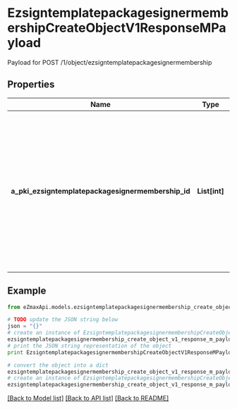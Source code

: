# EzsigntemplatepackagesignermembershipCreateObjectV1ResponseMPayload

Payload for POST /1/object/ezsigntemplatepackagesignermembership

## Properties
Name | Type | Description | Notes
------------ | ------------- | ------------- | -------------
**a_pki_ezsigntemplatepackagesignermembership_id** | **List[int]** | An array of unique IDs representing the object that were requested to be created.  They are returned in the same order as the array containing the objects to be created that was sent in the request. | 

## Example

```python
from eZmaxApi.models.ezsigntemplatepackagesignermembership_create_object_v1_response_m_payload import EzsigntemplatepackagesignermembershipCreateObjectV1ResponseMPayload

# TODO update the JSON string below
json = "{}"
# create an instance of EzsigntemplatepackagesignermembershipCreateObjectV1ResponseMPayload from a JSON string
ezsigntemplatepackagesignermembership_create_object_v1_response_m_payload_instance = EzsigntemplatepackagesignermembershipCreateObjectV1ResponseMPayload.from_json(json)
# print the JSON string representation of the object
print EzsigntemplatepackagesignermembershipCreateObjectV1ResponseMPayload.to_json()

# convert the object into a dict
ezsigntemplatepackagesignermembership_create_object_v1_response_m_payload_dict = ezsigntemplatepackagesignermembership_create_object_v1_response_m_payload_instance.to_dict()
# create an instance of EzsigntemplatepackagesignermembershipCreateObjectV1ResponseMPayload from a dict
ezsigntemplatepackagesignermembership_create_object_v1_response_m_payload_form_dict = ezsigntemplatepackagesignermembership_create_object_v1_response_m_payload.from_dict(ezsigntemplatepackagesignermembership_create_object_v1_response_m_payload_dict)
```
[[Back to Model list]](../README.md#documentation-for-models) [[Back to API list]](../README.md#documentation-for-api-endpoints) [[Back to README]](../README.md)


